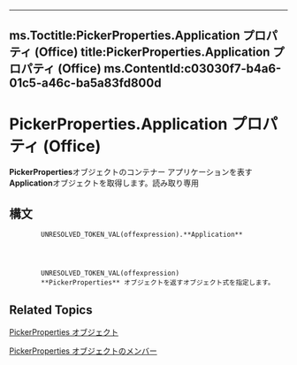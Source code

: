 

---
ms.Toctitle:PickerProperties.Application プロパティ (Office)
title:PickerProperties.Application プロパティ (Office)
ms.ContentId:c03030f7-b4a6-01c5-a46c-ba5a83fd800d
---
# PickerProperties.Application プロパティ (Office)




**PickerProperties**オブジェクトのコンテナー アプリケーションを表す**Application**オブジェクトを取得します。読み取り専用

## 構文

            UNRESOLVED_TOKEN_VAL(offexpression).**Application**




            UNRESOLVED_TOKEN_VAL(offexpression)
            **PickerProperties** オブジェクトを返すオブジェクト式を指定します。



## Related Topics

[PickerProperties オブジェクト](368e2b17-1b4f-484e-483f-53c7cd16a444.md)

[PickerProperties オブジェクトのメンバー](ccea858b-6cd6-89be-7ab1-8edaa44099a1.md)





